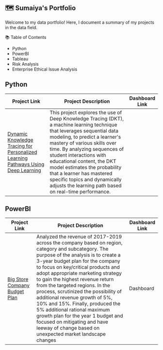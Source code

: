 ## 🗺 Sumaiya's Portfolio

Welcome to my data portfolio! Here, I document a summary of my projects in the data field.

📚 Table of Contents

  - Python
  - PowerBI
  - Tableau
  - Risk Analysis
  - Enterprise Ethical Issue Analysis

## Python

| Project Link  | Project Description | Dashboard Link
| ------------- | ------------- | ------------- |
| [Dynamic Knowledge Tracing for Personalized Learning Pathways Using Deep Learning](https://github.com/safrin96/DKT/tree/main) | This project explores the use of Deep Knowledge Tracing (DKT), a machine learning technique that leverages sequential data modeling, to predict a learner's mastery of various skills over time. By analyzing sequences of student interactions with educational content, the DKT model estimates the probability that a learner has mastered specific topics and dynamically adjusts the learning path based on real-time performance. | |

## PowerBI

| Project Link  | Project Description | Dashboard Link
| ------------- | ------------- | ------------- |
| [Big Store Company Budget Plan](https://github.com/safrin96/BSC-Budget-Plan/blob/main/README.md) | Analyzed the revenue of 2017-2019 across the company based on region, category and subcategory. The purpose of the analysis is to create a 3-year budget plan for the company to focus on key/critical products and adopt appropriate marketing strategy to gain the highest revenue return from the targeted regions. In the process, scrutinized the possibility of additional revenue growth of 5%, 10% and 15%. Finally, produced the 5% additional rational maximum growth plan for the year 1 budget and focused on mitigating and have leeway of change based on unexpected market landscape changes | Dashboard | 
